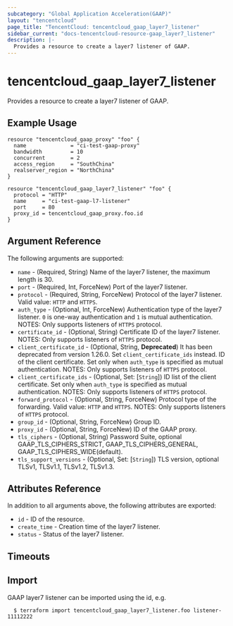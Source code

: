 ```yaml
---
subcategory: "Global Application Acceleration(GAAP)"
layout: "tencentcloud"
page_title: "TencentCloud: tencentcloud_gaap_layer7_listener"
sidebar_current: "docs-tencentcloud-resource-gaap_layer7_listener"
description: |-
  Provides a resource to create a layer7 listener of GAAP.
---
```


# tencentcloud_gaap_layer7_listener

Provides a resource to create a layer7 listener of GAAP.

## Example Usage

```hcl
resource "tencentcloud_gaap_proxy" "foo" {
  name              = "ci-test-gaap-proxy"
  bandwidth         = 10
  concurrent        = 2
  access_region     = "SouthChina"
  realserver_region = "NorthChina"
}

resource "tencentcloud_gaap_layer7_listener" "foo" {
  protocol = "HTTP"
  name     = "ci-test-gaap-l7-listener"
  port     = 80
  proxy_id = tencentcloud_gaap_proxy.foo.id
}
```

## Argument Reference

The following arguments are supported:

* `name` - (Required, String) Name of the layer7 listener, the maximum length is 30.
* `port` - (Required, Int, ForceNew) Port of the layer7 listener.
* `protocol` - (Required, String, ForceNew) Protocol of the layer7 listener. Valid value: `HTTP` and `HTTPS`.
* `auth_type` - (Optional, Int, ForceNew) Authentication type of the layer7 listener. `0` is one-way authentication and `1` is mutual authentication. NOTES: Only supports listeners of `HTTPS` protocol.
* `certificate_id` - (Optional, String) Certificate ID of the layer7 listener. NOTES: Only supports listeners of `HTTPS` protocol.
* `client_certificate_id` - (Optional, String, **Deprecated**) It has been deprecated from version 1.26.0. Set `client_certificate_ids` instead. ID of the client certificate. Set only when `auth_type` is specified as mutual authentication. NOTES: Only supports listeners of `HTTPS` protocol.
* `client_certificate_ids` - (Optional, Set: [`String`]) ID list of the client certificate. Set only when `auth_type` is specified as mutual authentication. NOTES: Only supports listeners of `HTTPS` protocol.
* `forward_protocol` - (Optional, String, ForceNew) Protocol type of the forwarding. Valid value: `HTTP` and `HTTPS`. NOTES: Only supports listeners of `HTTPS` protocol.
* `group_id` - (Optional, String, ForceNew) Group ID.
* `proxy_id` - (Optional, String, ForceNew) ID of the GAAP proxy.
* `tls_ciphers` - (Optional, String) Password Suite, optional GAAP_TLS_CIPHERS_STRICT, GAAP_TLS_CIPHERS_GENERAL, GAAP_TLS_CIPHERS_WIDE(default).
* `tls_support_versions` - (Optional, Set: [`String`]) TLS version, optional TLSv1, TLSv1.1, TLSv1.2, TLSv1.3.

## Attributes Reference

In addition to all arguments above, the following attributes are exported:

* `id` - ID of the resource.
* `create_time` - Creation time of the layer7 listener.
* `status` - Status of the layer7 listener.


## Timeouts

<no value>


## Import

GAAP layer7 listener can be imported using the id, e.g.

```
  $ terraform import tencentcloud_gaap_layer7_listener.foo listener-11112222
```

